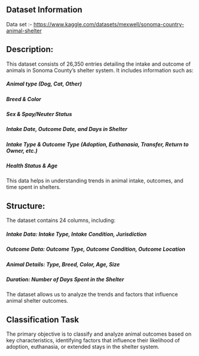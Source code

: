## Dataset Information

Data set :- https://www.kaggle.com/datasets/mexwell/sonoma-country-animal-shelter

## Description:

This dataset consists of 26,350 entries detailing the intake and outcome of animals in Sonoma County’s shelter system. It includes information such as:

##### Animal type (Dog, Cat, Other)
##### Breed & Color
##### Sex & Spay/Neuter Status
##### Intake Date, Outcome Date, and Days in Shelter
##### Intake Type & Outcome Type (Adoption, Euthanasia, Transfer, Return to Owner, etc.)
##### Health Status & Age

This data helps in understanding trends in animal intake, outcomes, and time spent in shelters.

## Structure:

The dataset contains 24 columns, including:

##### Intake Data: Intake Type, Intake Condition, Jurisdiction
##### Outcome Data: Outcome Type, Outcome Condition, Outcome Location
##### Animal Details: Type, Breed, Color, Age, Size
##### Duration: Number of Days Spent in the Shelter

The dataset allows us to analyze the trends and factors that influence animal shelter outcomes.

## Classification Task

The primary objective is to classify and analyze animal outcomes based on key characteristics, identifying factors that influence their likelihood of adoption, euthanasia, or extended stays in the shelter system.
